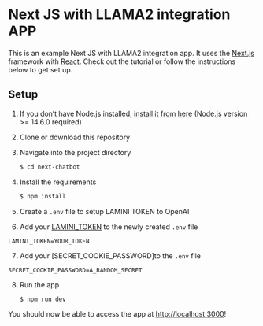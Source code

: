 # Next JS with LLAMA2 integration APP 

This is an example Next JS with LLAMA2 integration app. It uses the [Next.js](https://nextjs.org/) framework with [React](https://reactjs.org/). Check out the tutorial or follow the instructions below to get set up.

## Setup

1. If you don’t have Node.js installed, [install it from here](https://nodejs.org/en/) (Node.js version >= 14.6.0 required)

2. Clone or download this repository

3. Navigate into the project directory

   ```bash
   $ cd next-chatbot
   ```

4. Install the requirements

   ```bash
   $ npm install
   ```

5. Create a ```.env``` file to setup LAMINI TOKEN to OpenAI 

6. Add your [LAMINI_TOKEN](https://lamini-ai.github.io/) to the newly created `.env` file

```LAMINI_TOKEN=YOUR_TOKEN ```

7. Add your [SECRET_COOKIE_PASSWORD]to the `.env` file

```SECRET_COOKIE_PASSWORD=A_RANDOM_SECRET ```

8. Run the app

   ```bash
   $ npm run dev
   ```

You should now be able to access the app at [http://localhost:3000](http://localhost:3000)! 
